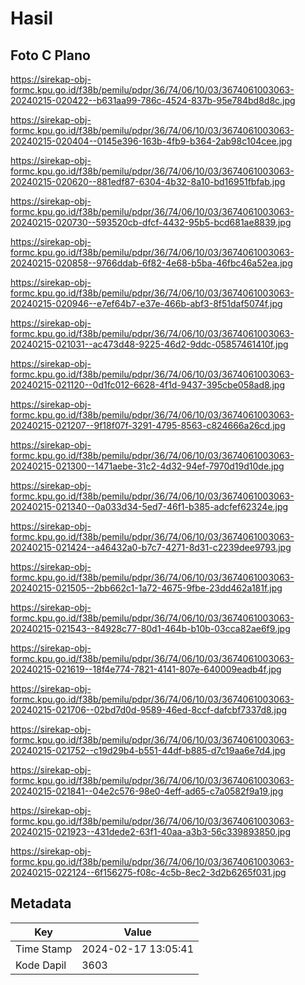 # Hasil

## Foto C Plano

https://sirekap-obj-formc.kpu.go.id/f38b/pemilu/pdpr/36/74/06/10/03/3674061003063-20240215-020422--b631aa99-786c-4524-837b-95e784bd8d8c.jpg

https://sirekap-obj-formc.kpu.go.id/f38b/pemilu/pdpr/36/74/06/10/03/3674061003063-20240215-020404--0145e396-163b-4fb9-b364-2ab98c104cee.jpg

https://sirekap-obj-formc.kpu.go.id/f38b/pemilu/pdpr/36/74/06/10/03/3674061003063-20240215-020620--881edf87-6304-4b32-8a10-bd16951fbfab.jpg

https://sirekap-obj-formc.kpu.go.id/f38b/pemilu/pdpr/36/74/06/10/03/3674061003063-20240215-020730--593520cb-dfcf-4432-95b5-bcd681ae8839.jpg

https://sirekap-obj-formc.kpu.go.id/f38b/pemilu/pdpr/36/74/06/10/03/3674061003063-20240215-020858--9766ddab-6f82-4e68-b5ba-46fbc46a52ea.jpg

https://sirekap-obj-formc.kpu.go.id/f38b/pemilu/pdpr/36/74/06/10/03/3674061003063-20240215-020946--e7ef64b7-e37e-466b-abf3-8f51daf5074f.jpg

https://sirekap-obj-formc.kpu.go.id/f38b/pemilu/pdpr/36/74/06/10/03/3674061003063-20240215-021031--ac473d48-9225-46d2-9ddc-05857461410f.jpg

https://sirekap-obj-formc.kpu.go.id/f38b/pemilu/pdpr/36/74/06/10/03/3674061003063-20240215-021120--0d1fc012-6628-4f1d-9437-395cbe058ad8.jpg

https://sirekap-obj-formc.kpu.go.id/f38b/pemilu/pdpr/36/74/06/10/03/3674061003063-20240215-021207--9f18f07f-3291-4795-8563-c824666a26cd.jpg

https://sirekap-obj-formc.kpu.go.id/f38b/pemilu/pdpr/36/74/06/10/03/3674061003063-20240215-021300--1471aebe-31c2-4d32-94ef-7970d19d10de.jpg

https://sirekap-obj-formc.kpu.go.id/f38b/pemilu/pdpr/36/74/06/10/03/3674061003063-20240215-021340--0a033d34-5ed7-46f1-b385-adcfef62324e.jpg

https://sirekap-obj-formc.kpu.go.id/f38b/pemilu/pdpr/36/74/06/10/03/3674061003063-20240215-021424--a46432a0-b7c7-4271-8d31-c2239dee9793.jpg

https://sirekap-obj-formc.kpu.go.id/f38b/pemilu/pdpr/36/74/06/10/03/3674061003063-20240215-021505--2bb662c1-1a72-4675-9fbe-23dd462a181f.jpg

https://sirekap-obj-formc.kpu.go.id/f38b/pemilu/pdpr/36/74/06/10/03/3674061003063-20240215-021543--84928c77-80d1-464b-b10b-03cca82ae6f9.jpg

https://sirekap-obj-formc.kpu.go.id/f38b/pemilu/pdpr/36/74/06/10/03/3674061003063-20240215-021619--18f4e774-7821-4141-807e-640009eadb4f.jpg

https://sirekap-obj-formc.kpu.go.id/f38b/pemilu/pdpr/36/74/06/10/03/3674061003063-20240215-021706--02bd7d0d-9589-46ed-8ccf-dafcbf7337d8.jpg

https://sirekap-obj-formc.kpu.go.id/f38b/pemilu/pdpr/36/74/06/10/03/3674061003063-20240215-021752--c19d29b4-b551-44df-b885-d7c19aa6e7d4.jpg

https://sirekap-obj-formc.kpu.go.id/f38b/pemilu/pdpr/36/74/06/10/03/3674061003063-20240215-021841--04e2c576-98e0-4eff-ad65-c7a0582f9a19.jpg

https://sirekap-obj-formc.kpu.go.id/f38b/pemilu/pdpr/36/74/06/10/03/3674061003063-20240215-021923--431dede2-63f1-40aa-a3b3-56c339893850.jpg

https://sirekap-obj-formc.kpu.go.id/f38b/pemilu/pdpr/36/74/06/10/03/3674061003063-20240215-022124--6f156275-f08c-4c5b-8ec2-3d2b6265f031.jpg


## Metadata

| Key        | Value               |
| ---------- | ------------------- |
| Time Stamp | 2024-02-17 13:05:41 |
| Kode Dapil | 3603                |



